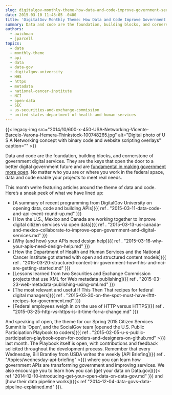 ```yaml
---
slug: digitalgov-monthly-theme-how-data-and-code-improve-government-services
date: 2015-03-10 11:43:05 -0400
title: 'DigitalGov Monthly Theme: How Data and Code Improve Government Services'
summary: Data and code are the foundation, building blocks, and cornerstone of government digital services. They are the keys that open the door to a better digital government future and are fundamental in making government more open. No matter who you are or where you work in the federal space, data and code enable your projects
authors:
  - awichman
  - jparcell
topics:
  - data
  - monthly-theme
  - api
  - data
  - data-gov
  - digitalgov-university
  - HHS
  - https
  - metadata
  - national-cancer-institute
  - NCI
  - open-data
  - SEC
  - us-securities-and-exchange-commission
  - united-states-department-of-health-and-human-services
---
```


{{< legacy-img src="2014/10/600-x-450-USA-Networking-Vicente-Barcelo-Varona-Hemera-Thinkstock-100748265.jpg" alt="Digital photo of U S A Networking concept with binary code and website scripting overlays" caption="" >}}

Data and code are the foundation, building blocks, and cornerstone of government digital services. They are the keys that open the door to a better digital government future and are [fundamental in making government more open](http://www.whitehouse.gov/open). No matter who you are or where you work in the federal space, data and code enable your projects to meet real needs.

This month we’re featuring articles around the theme of data and code. Here&#8217;s a sneak peek of what we have lined up:

  * [A summary of recent programming from DigitalGov University on opening data, code and building APIs]({{ ref . "2015-03-11-data-code-and-api-event-round-up.md" }})
  * [How the U.S., Mexico and Canada are working together to improve digital citizen services via open data]({{ ref . "2015-03-13-us-canada-and-mexico-collaborate-to-improve-open-government-and-digital-services.md" }})
  * [Why (and how) your APIs need design help]({{ ref . "2015-03-16-why-your-apis-need-design-help.md" }})
  * [How the Department of Health and Human Services and the National Cancer Institute got started with open and structured content models]({{ ref . "2015-03-20-structured-content-in-government-how-hhs-and-nci-are-getting-started.md" }})
  * [Lessons learned from two Securities and Exchange Commission projects that use XML for Web metadata publishing]({{ ref . "2015-03-23-web-metadata-publishing-using-xml.md" }})
  * [The most relevant and useful If This Then That recipes for federal digital managers]({{ ref . "2015-03-30-on-the-spot-must-have-ifttt-recipes-for-government.md" }})
  * [Federal employees weigh in on the use of HTTP versus HTTPS]({{ ref . "2015-03-25-http-vs-https-is-it-time-for-a-change.md" }})

And speaking of open, the theme for our Spring 2015 Citizen Services Summit is &#8216;Open&#8217;, and the SocialGov team [opened the U.S. Public Participation Playbook to coders]({{ ref . "2015-02-05-u-s-public-participation-playbook-open-for-coders-and-designers-on-github.md" >}}) last month. The Playbook itself is open, with contributions and feedback solicited throughout the development process. Remember that every Wednesday, Bill Brantley from USDA writes the weekly [API Briefing]({{ ref . "/topics/wednesday-api-briefing" >}}) where you can learn how government APIs are transforming government and improving services. We also encourage you to learn how you can [get your data on Data.gov]({{< ref "2014-12-10-introducing-get-your-open-data-on-data-gov.md" }}) and [how their data pipeline works]({{< ref "2014-12-04-data-govs-data-pipeline-explained.md" }}).
